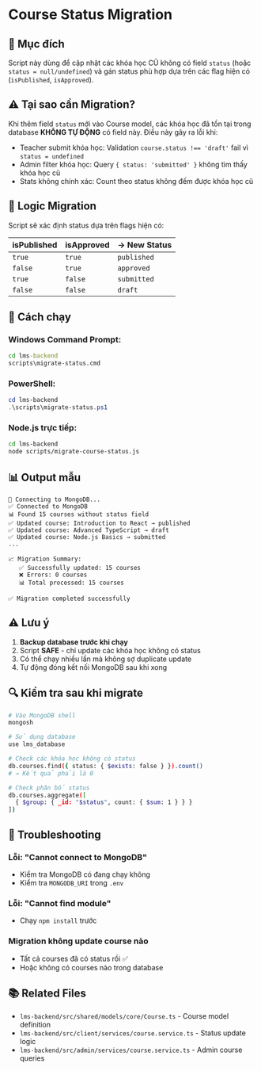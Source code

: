 # Course Status Migration

## 📝 Mục đích

Script này dùng để cập nhật các khóa học CŨ không có field `status` (hoặc `status = null/undefined`) và gán status phù hợp dựa trên các flag hiện có (`isPublished`, `isApproved`).

## ⚠️ Tại sao cần Migration?

Khi thêm field `status` mới vào Course model, các khóa học đã tồn tại trong database **KHÔNG TỰ ĐỘNG** có field này. Điều này gây ra lỗi khi:

- Teacher submit khóa học: Validation `course.status !== 'draft'` fail vì `status = undefined`
- Admin filter khóa học: Query `{ status: 'submitted' }` không tìm thấy khóa học cũ
- Stats không chính xác: Count theo status không đếm được khóa học cũ

## 🔄 Logic Migration

Script sẽ xác định status dựa trên flags hiện có:

| isPublished | isApproved | → New Status |
|-------------|------------|--------------|
| `true`      | `true`     | `published`  |
| `false`     | `true`     | `approved`   |
| `true`      | `false`    | `submitted`  |
| `false`     | `false`    | `draft`      |

## 🚀 Cách chạy

### Windows Command Prompt:
```cmd
cd lms-backend
scripts\migrate-status.cmd
```

### PowerShell:
```powershell
cd lms-backend
.\scripts\migrate-status.ps1
```

### Node.js trực tiếp:
```bash
cd lms-backend
node scripts/migrate-course-status.js
```

## 📊 Output mẫu

```
🔄 Connecting to MongoDB...
✅ Connected to MongoDB
📊 Found 15 courses without status field
✅ Updated course: Introduction to React → published
✅ Updated course: Advanced TypeScript → draft
✅ Updated course: Node.js Basics → submitted
...

📈 Migration Summary:
   ✅ Successfully updated: 15 courses
   ❌ Errors: 0 courses
   📊 Total processed: 15 courses

✅ Migration completed successfully
```

## ⚠️ Lưu ý

1. **Backup database trước khi chạy**
2. Script **SAFE** - chỉ update các khóa học không có status
3. Có thể chạy nhiều lần mà không sợ duplicate update
4. Tự động đóng kết nối MongoDB sau khi xong

## 🔍 Kiểm tra sau khi migrate

```bash
# Vào MongoDB shell
mongosh

# Sử dụng database
use lms_database

# Check các khóa học không có status
db.courses.find({ status: { $exists: false } }).count()
# → Kết quả phải là 0

# Check phân bố status
db.courses.aggregate([
  { $group: { _id: "$status", count: { $sum: 1 } } }
])
```

## 🐛 Troubleshooting

### Lỗi: "Cannot connect to MongoDB"
- Kiểm tra MongoDB có đang chạy không
- Kiểm tra `MONGODB_URI` trong `.env`

### Lỗi: "Cannot find module"
- Chạy `npm install` trước

### Migration không update course nào
- Tất cả courses đã có status rồi ✅
- Hoặc không có courses nào trong database

## 📚 Related Files

- `lms-backend/src/shared/models/core/Course.ts` - Course model definition
- `lms-backend/src/client/services/course.service.ts` - Status update logic
- `lms-backend/src/admin/services/course.service.ts` - Admin course queries
